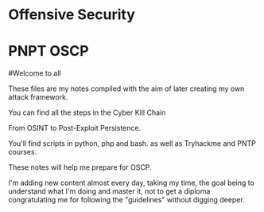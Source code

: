 # Offensive Security
# PNPT OSCP

#Welcome to all

These files are my notes compiled with the aim of later creating my own attack framework.

You can find all the steps in the Cyber Kill Chain

From OSINT to Post-Exploit Persistence.

You'll find scripts in python, php and bash.
as well as Tryhackme and PNTP courses.

These notes will help me prepare for OSCP.

I'm adding new content almost every day, taking my time, the goal being to understand what I'm doing and master it, not to get a diploma congratulating me for following the "guidelines" without digging deeper.

